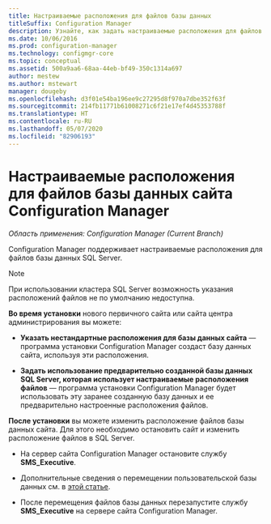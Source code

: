 ```yaml
---
title: Настраиваемые расположения для файлов базы данных
titleSuffix: Configuration Manager
description: Узнайте, как задать настраиваемые расположения для файлов базы данных SQL Server.
ms.date: 10/06/2016
ms.prod: configuration-manager
ms.technology: configmgr-core
ms.topic: conceptual
ms.assetid: 500a9aa6-68aa-44eb-bf49-350c1314a697
author: mestew
ms.author: mstewart
manager: dougeby
ms.openlocfilehash: d3f01e54ba196ee9c27295d8f970a7dbe352f63f
ms.sourcegitcommit: 214fb11771b61008271c6f21e17ef4d45353788f
ms.translationtype: HT
ms.contentlocale: ru-RU
ms.lasthandoff: 05/07/2020
ms.locfileid: "82906193"
---
```

# <a name="custom-locations-for-configuration-manager-site-database-files"></a>Настраиваемые расположения для файлов базы данных сайта Configuration Manager

*Область применения: Configuration Manager (Current Branch)*

 Configuration Manager поддерживает настраиваемые расположения для файлов базы данных SQL Server.  

> [!NOTE]  
>  При использовании кластера SQL Server возможность указания расположений файлов не по умолчанию недоступна.  

 **Во время установки** нового первичного сайта или сайта центра администрирования вы можете:  

-   **Указать нестандартные расположения для базы данных сайта** — программа установки Configuration Manager создаст базу данных сайта, используя эти расположения.  

-   **Задать использование предварительно созданной базы данных SQL Server, которая использует настраиваемые расположения файлов** —  программа установки Configuration Manager будет использовать эту заранее созданную базу данных и ее предварительно настроенные расположения файлов.  

**После установки** вы можете изменить расположение файлов базы данных сайта. Для этого необходимо остановить сайт и изменить расположение файлов в SQL Server.  

-   На сервер сайта Configuration Manager остановите службу **SMS_Executive**.  

-   Дополнительные сведения о перемещении пользовательской базы данных см. в [этой статье](https://docs.microsoft.com/sql/relational-databases/databases/move-user-databases?view=sql-server-2014).  

-   После перемещения файлов базы данных перезапустите службу **SMS_Executive** на сервере сайта Configuration Manager.  
